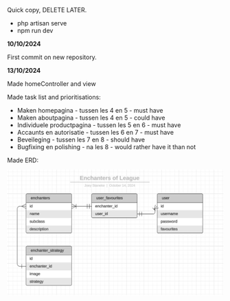 Quick copy, DELETE LATER.
- php artisan serve
- npm run dev


<b>10/10/2024</b>

First commit on new repository.

<b>13/10/2024</b>

Made homeController and view

Made task list and prioritisations:

- Maken homepagina - tussen les 4 en 5 - must have
- Maken aboutpagina - tussen les 4 en 5 - could have
- Individuele productpagina - tussen les 5 en 6 - must have
- Accaunts en autorisatie - tussen les 6 en 7 - must have
- Beveileging - tussen les 7 en 8 - should have
- Bugfixing en polishing - na les 8 - would rather have it than not

Made ERD:

![ERD](./images/ERD_1.png)
